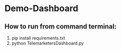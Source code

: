 # Demo-Dashboard
## How to run from command terminal:
1. pip install requirements.txt
2. python TelemarketersDashboard.py
